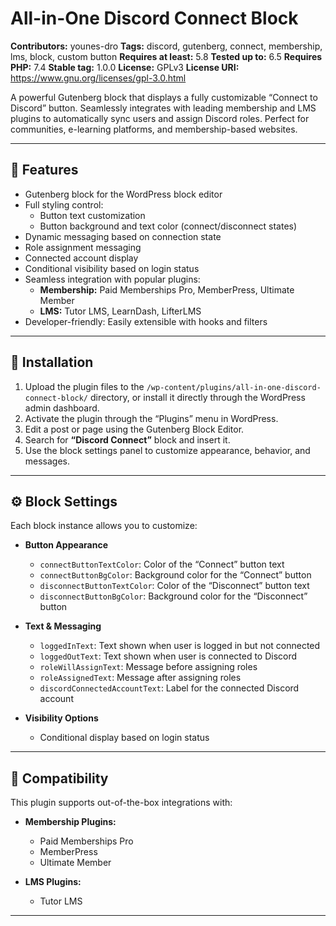 # All-in-One Discord Connect Block

**Contributors:** younes-dro
**Tags:** discord, gutenberg, connect, membership, lms, block, custom button
**Requires at least:** 5.8
**Tested up to:** 6.5
**Requires PHP:** 7.4
**Stable tag:** 1.0.0
**License:** GPLv3
**License URI:** https://www.gnu.org/licenses/gpl-3.0.html

A powerful Gutenberg block that displays a fully customizable “Connect to Discord” button. Seamlessly integrates with leading membership and LMS plugins to automatically sync users and assign Discord roles. Perfect for communities, e-learning platforms, and membership-based websites.

---

## 🧩 Features

- Gutenberg block for the WordPress block editor
- Full styling control:
  - Button text customization
  - Button background and text color (connect/disconnect states)
- Dynamic messaging based on connection state
- Role assignment messaging
- Connected account display
- Conditional visibility based on login status
- Seamless integration with popular plugins:
  - **Membership:** Paid Memberships Pro, MemberPress, Ultimate Member
  - **LMS:** Tutor LMS, LearnDash, LifterLMS
- Developer-friendly: Easily extensible with hooks and filters

---

## 🚀 Installation

1. Upload the plugin files to the `/wp-content/plugins/all-in-one-discord-connect-block/` directory, or install it directly through the WordPress admin dashboard.
2. Activate the plugin through the “Plugins” menu in WordPress.
3. Edit a post or page using the Gutenberg Block Editor.
4. Search for **“Discord Connect”** block and insert it.
5. Use the block settings panel to customize appearance, behavior, and messages.

---

## ⚙️ Block Settings

Each block instance allows you to customize:

- **Button Appearance**

  - `connectButtonTextColor`: Color of the “Connect” button text
  - `connectButtonBgColor`: Background color for the “Connect” button
  - `disconnectButtonTextColor`: Color of the “Disconnect” button text
  - `disconnectButtonBgColor`: Background color for the “Disconnect” button

- **Text & Messaging**

  - `loggedInText`: Text shown when user is logged in but not connected
  - `loggedOutText`: Text shown when user is connected to Discord
  - `roleWillAssignText`: Message before assigning roles
  - `roleAssignedText`: Message after assigning roles
  - `discordConnectedAccountText`: Label for the connected Discord account

- **Visibility Options**
  - Conditional display based on login status

---

## 🔌 Compatibility

This plugin supports out-of-the-box integrations with:

- **Membership Plugins:**

  - Paid Memberships Pro
  - MemberPress
  - Ultimate Member

- **LMS Plugins:**
  - Tutor LMS

---

